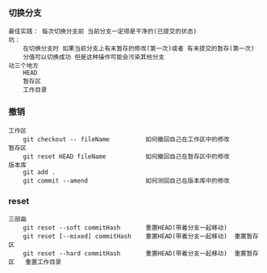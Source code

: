 ### 切换分支
	最佳实践： 每次切换分支前 当前分支一定得是干净的(已提交的状态)
	坑：
		在切换分支时 如果当前分支上有未暂存的修改(第一次)或者 有未提交的暂存(第一次)
		分值可以切换成功 但是这种操作可能会污染其他分支
	动三个地方
		HEAD
		暂存区
		工作目录

### 撤销
	工作区
		git checkout -- fileName          如何撤回自己在工作区中的修改
	暂存区
		git reset HEAD fileName           如何撤回自己在暂存区中的修改
	版本库
		git add .
		git commit --amend                如何测回自己在版本库中的修改

### reset
	三部曲
		git reset --soft commitHash       重置HEAD(带着分支一起移动)
		git reset [--mixed] commitHash    重置HEAD(带着分支一起移动)	重置暂存区
		git reset --hard commitHash       重置HEAD(带着分支一起移动)	重置暂存区	重置工作目录
